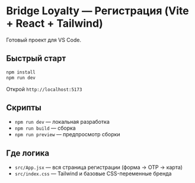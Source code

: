 # Bridge Loyalty — Регистрация (Vite + React + Tailwind)

Готовый проект для VS Code.

## Быстрый старт

```bash
npm install
npm run dev
```

Открой `http://localhost:5173`

## Скрипты
- `npm run dev` — локальная разработка
- `npm run build` — сборка
- `npm run preview` — предпросмотр сборки

## Где логика
- `src/App.jsx` — вся страница регистрации (форма → OTP → карта)
- `src/index.css` — Tailwind и базовые CSS-переменные бренда
